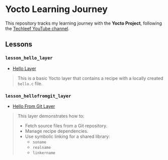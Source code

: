 # Yocto Learning Journey

This repository tracks my learning journey with the **Yocto Project**, following the [Techleef YouTube channel](https://www.youtube.com/@techleef-tn).

## Lessons

### `lesson_hello_layer`
- [Hello Layer](./lesson_hello_layer/README.md)

> This is a basic Yocto layer that contains a recipe with a locally created `hello.c` file.

### `lesson_hellofromgit_layer`

- [Hello From Git Layer](./lesson_hellofromgit_layer/README.md)

> This layer demonstrates how to:
> 
> - Fetch source files from a Git repository.
> - Manage recipe dependencies.
> - Use symbolic linking for a shared library:
>   - `soname`
>   - `realname`
>   - `linkername`
